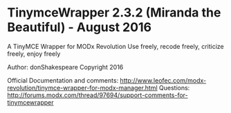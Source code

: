 # TinymceWrapper 2.3.2 (Miranda the Beautiful) - August 2016
A TinyMCE Wrapper for MODx Revolution
Use freely, recode freely, criticize freely, enjoy freely

Author: donShakespeare 
Copyright 2016

Official Documentation and comments: http://www.leofec.com/modx-revolution/tinymce-wrapper-for-modx-manager.html
Questions: http://forums.modx.com/thread/97694/support-comments-for-tinymcewrapper


